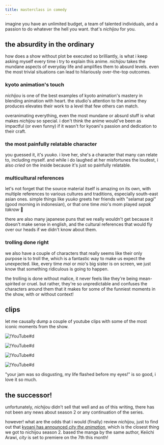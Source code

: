 ```yaml
---
title: masterclass in comedy
---
```


imagine you have an unlimited budget, a team of talented individuals, and a passion to do whatever the hell you want. that's *nichijou* for you.

## the absurdity in the ordinary

how does a show without plot be executed so brilliantly, is what i keep asking myself every time i try to explain this anime. *nichijou* takes the mundane aspects of everyday life and amplifies them to absurd levels. even the most trivial situations can lead to hilariously over-the-top outcomes.

### kyoto animation's touch

*nichijou* is one of the best examples of kyoto animation's mastery in blending animation with heart. the studio's attention to the anime they produces elevates their work to a level that few others can match.

overanimating everything, even the most mundane or absurd stuff is what makes *nichijou* so special. i don't think the anime would've been as impactful (or even funny) if it wasn't for kyoani's passion and dedication to their craft.

### the most painfully relatable character

you guessed it, it's *yuuko*. i love her, she's a character that many can relate to, including myself. and while i do laughed at her misfortunes the loudest, i also *cried* on the inside because it's just so painfully relatable.

### multicultural references

let's not forget that the source material itself is amazing on its own, with multiple references to various cultures and traditions, especially south-east asian ones. simple things like *yuuko* greets her friends with "selamat pagi" (good morning in indonesian), or that one time *mio*'s mom played *sepak takraw* 🗿

there are also many japanese puns that we really wouldn't get because it doesn't make sense in english, and the cultural references that would fly over our heads if we didn't know about them.

### trolling done right

we also have a couple of characters that really seems like their only purpose is to troll the, which is a fantastic way to make us expect the unexpected. like, every time *mai* or *mio*'s big sister is on screen, we just know that something ridiculous is going to happen.

the trolling is done without malice, it never feels like they're being mean-spirited or cruel. but rather, they're so unpredictable and confuses the characters around them that it makes for some of the funniest moments in the show, with or without context!

## clips

let me causally dump a couple of youtube clips with some of the most iconic moments from the show.

![!YouTube#d](byDglOhxmdA "shrine incident")

![!YouTube#d](z30Y572EmCk "mio loses it")

![!YouTube#d](0FU0uqjIfD4 "trouble with dogs")

![!YouTube#d](tQzEQLuZ4Tk "jam testing")

"your jam was so disgusting, my life flashed before my eyes!" is so good, i love it so much.

## the successor!

unfortunately, *nichijou* didn't sell that well and as of this writing, there has not been any news about season 2 or any continuation of the series.

however! what are the odds that i would (finally) review *nichijou*, just to find out that [kyoani has announced *city the animation*](/curated/harvest-2025.06#headlines-the-goats-are-back), which is the closest thing we got to nichijou season 2. based the manga by the same author, Keiichi Arawi, *city* is set to premiere on the 7th this month!
